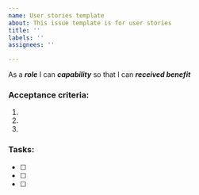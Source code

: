```yaml
---
name: User stories template
about: This issue template is for user stories
title: ''
labels: ''
assignees: ''

---
```


As a ***role*** I can ***capability*** so that I can ***received benefit***

### Acceptance criteria:

1.

2.

3.

### Tasks:

- [ ]

- [ ]

- [ ]
